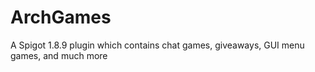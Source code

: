 # ArchGames
A Spigot 1.8.9 plugin which contains chat games, giveaways, GUI menu games, and much more 
